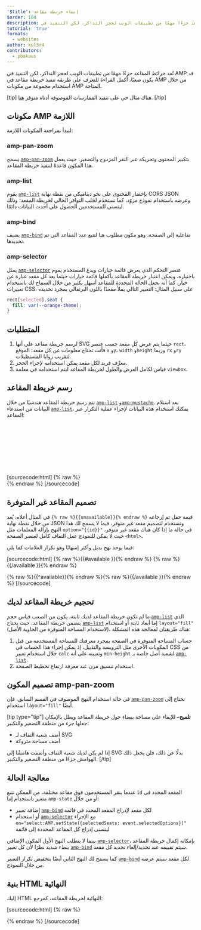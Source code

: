 ```yaml
---
'$title': إنشاء خريطة مقاعد
$order: 104
description: تُعد خرائط المقاعد جزءًا مهمًا من تطبيقات الويب لحجز التذاكر، لكن التنفيذ في AMP قد يكون صعبًا، أكمل القراءة للتعرف على طريقة تنفيذ خريطة مقاعد في AMP من خلال
tutorial: 'true'
formats:
  - websites
author: kul3r4
contributors:
  - pbakaus
---
```


تُعد خرائط المقاعد جزءًا مهمًا من تطبيقات الويب لحجز التذاكر، لكن التنفيذ في AMP قد يكون صعبًا، أكمل القراءة للتعرف على طريقة تنفيذ خريطة مقاعد في AMP من خلال استخدام مجموعة من مكونات AMP المتاحة.

[tip] هناك مثال حي على تنفيذ الممارسات الموصوفة أدناه متوفر [هنا](../../../documentation/examples/documentation/SeatMap.html). [/tip]

## مكونات AMP اللازمة

لنبدأ بمراجعة المكونات اللازمة:

### amp-pan-zoom

يسمح [`amp-pan-zoom`](../../../documentation/components/reference/amp-pan-zoom.md) بتكبير المحتوى وتحريكه عبر النقر المزدوج والتصغير، حيث يعمل هذا المكون قاعدةً لتنفيذ خريطة المقاعد.

### amp-list

يقوم [`amp-list`](../../../documentation/components/reference/amp-list.md) بإحضار المحتوى على نحو ديناميكي من نقطة نهاية CORS JSON وعرضه باستخدام نموذج مزوّد، كما تستخدَم لجلب التوافر الحالي لخريطة المقعد؛ وذلك ليتسنى للمستخدمين الحصول على أحدث البيانات دائمًا.

### amp-bind

يضيف [`amp-bind`](../../../documentation/components/reference/amp-bind.md) تفاعلية إلى الصفحة، وهو مكون مطلوب هنا لتتبع عدد المقاعد التي تم تحديدها.

### amp-selector

يمثل [`amp-selector`](../../../documentation/components/reference/amp-selector.md) عنصر التحكم الذي يعرض قائمة خيارات ويدع المستخدم يقوم باختياره، ويمكن اعتبار خريطة المقاعد بأكملها قائمة خيارات حيثما يعد كل مقعد عبارة عن خيار، كما أنه يجعل الحالة المحددة للمقاعد أسهل بكثير من خلال السماح لك باستخدام تعبيرات CSS، على سبيل المثال: التعبير التالي يملأ مقعدًا باللون البرتقالي بمجرد تحديده

```css
rect[selected].seat {
  fill: var(--orange-theme);
}
```

## المتطلبات

1. لرسم خريطة مقاعد على أنها SVG حيثما يتم عرض كل مقعد حسب عنصر `rect`، فأنت تحتاج معلومات عن كل مقعد: الموقع `x` و`y`، `width` و`height` وربما `rx` و`ry` لتقريب زوايا المستطيلات.
2. معرِّف فريد لكل مقعد يمكن استخدامه لإجراء الحجز.
3. قياس لكامل العرض والطول لخريطة المقاعد ليتم استخدامه في معلمة `viewbox`.

## رسم خريطة المقاعد

يتم رسم خريطة المقاعد هندسيًا من خلال [`amp-list`](../../../documentation/components/reference/amp-list.md) و[`amp-mustache`](../../../documentation/components/reference/amp-mustache.md). بعد استلام البيانات من استدعاء [`amp-list`](../../../documentation/components/reference/amp-list.md)، يمكنك استخدام هذه البيانات لإجراء عملية التكرار عبر المقاعد:

[sourcecode:html]
{% raw %}<svg preserveAspectRatio="xMidYMin slice" viewBox="0 0 {{width}} {{height}}">
{{#seats}}
<rect option="{{id}}" role="button" tabindex="0" class="seat {{unavailable}}" x="{{x}}" y="{{y}}" width="{{width}}" height="{{height}}" rx="{{rx}}" ry="{{ry}}"/>
{{/seats}}
</svg>{% endraw %}
[/sourcecode]

## تصميم المقاعد غير المتوفرة

في المثال أعلاه، يُعد `{% raw %}{{unavailable}}{% endraw %}` قيمة حقل تم إرجاعه من خلال نقطة نهاية JSON وتستخدَم لتصميم مقعد غير متوفر، فيما لا يسمح لك هذا النهج بإزالة المعلمات مثل `option="{{id}}"` في حالة ما إذا كان هناك مقعد غير متوفر، حيث لا يمكن للنموذج عمل التفاف كامل لعنصر الصفحة `<html>`.

فيما يوجد نهج بديل وأكثر إسهابًا وهو تكرار العلامات كما يلي:

[sourcecode:html]
{% raw %}{{#available }}{% endraw %}
<rect option="{{id}}" role="button" tabindex="0" class="seat" x="{{x}}" y="{{y}}" width="{{width}}" height="{{height}}" rx="{{rx}}" ry="{{ry}}"/>{% raw %}{{/available }}{% endraw %}

{% raw %}{{^available}}{% endraw %}<rect role="button" tabindex="0" class="seat unavailable" x="{{x}}" y="{{y}}" width="{{width}}" height="{{height}}" rx="{{rx}}" ry="{{ry}}"/>{% raw %}{{/available }}{% endraw %}
[/sourcecode]

## تحجيم خريطة المقاعد لديك

ما لم تكون خريطة المقاعد لديك ثابتة، يكون من الصعب قياس حجم [`amp-list`](../../../documentation/components/reference/amp-list.md) الذي يتضمن خريطة المقاعد، حيث يحتاج [`amp-list`](../../../documentation/components/reference/amp-list.md) إما أبعاد ثابتة أو استخدام `layout="fill"` (لاستخدام المساحة المتوفرة من الحاوية الأصل)، هناك طريقتان لمعالجة هذه المشكلة:

1. حساب المساحة المتوفرة في الصفحة بمجرد معرفتك للمساحة المستخدمة من قبل المكونات الأخرى مثل الترويسة والتذييل، إذ يمكن إجراء هذا الحساب في CSS من خلال استخدام تعبير `calc` وتعيينه على أنه `min-height` لشعبة أصل خاصة بـ [`amp-list`](../../../documentation/components/reference/amp-list.md).
2. استخدام تنسيق مرن عند معرفة ارتفاع تخطيط الصفحة.

## تصميم المكون amp-pan-zoom

في حالة استخدام النهج الموصوف في القسم السابق، فإن [`amp-pan-zoom`](../../../documentation/components/reference/amp-pan-zoom.md) تحتاج إلى استخدام `layout="fill"` أيضًا.

[tip type="tip"] **تلميح–** للإبقاء على مساحة بيضاء حول خريطة المقاعد ويظل بالإمكان جعلها جزء من منطقة التصغير والتكبير:

- أضف شعبة التفاف لـ SVG
- أضف مساحة متروكة

إذا لم يكن لديك شعبة التفاف وأضفت هامشًا إلى SVG بدلًا عن ذلك، فلن يجعل ذلك الهوامش جزءًا من منطقة التصغير والتكبير. [/tip]

## معالجة الحالة

عندما ينقر المستخدمون فوق مقاعد مختلفة، من الممكن تتبع `id` المقعد المحدد في متغير باستخدام إما `amp-state` أو من خلال:

- إضافة تعبير [`amp-bind`](../../../documentation/components/reference/amp-bind.md) لكل مقعد لإدراج المقعد المحدد في قائمة
- أو استخدام [`amp-selector`](../../../documentation/components/reference/amp-selector.md) مع الإجراء `on="select:AMP.setState({selectedSeats: event.selectedOptions})"` ليتسنى إدراج كل المقاعد المحددة إلى قائمة

بينما لا يتطلب النهج الأول المكون الإضافي [`amp-selector`](../../../documentation/components/reference/amp-selector.md)، بإمكانه إكمال خريطة المقاعد ببطء شديد نظرًا لأن كل تعبير [`amp-bind`](../../../documentation/components/reference/amp-bind.md) سيتم تقييمه عند تحديد/إلغاء تحديد كل مقعد.

كما يسمح لك النهج الثاني أيضًا بتخفيض تكرار التعبير [`amp-bind`](../../../documentation/components/reference/amp-bind.md) لكل مقعد سيتم عرضه من خلال النموذج.

## بنية HTML النهائية

إليك HTML النهائية لخريطة المقاعد، كمرجع:

[sourcecode:html]
{% raw %}<div class="seatmap-container">
<amp-list layout="fill" src="/json/seats.json" binding="no" items="." single-item noloading>
<template type="amp-mustache">
<amp-pan-zoom layout="fill" class="seatmap">
<amp-selector multiple on="select:AMP.setState({
          selectedSeats: event.selectedOptions
        })" layout="fill">
<div class="svg-container">
<svg preserveAspectRatio="xMidYMin slice" viewBox="0 0 {{width}} {{height}}">
{{#seats}}
<rect option="{{id}}" role="button"
               tabindex="0" class="seat {{unavailable}}"
              x="{{x}}" y="{{y}}"
              width="{{width}}" height="{{height}}"
              rx="{{rx}}" ry="{{ry}}"/>
{{/seats}}
</svg>
</div>
</amp-selector>
</amp-pan-zoom>
</template>
</amp-list>

</div>{% endraw %}
[/sourcecode]
